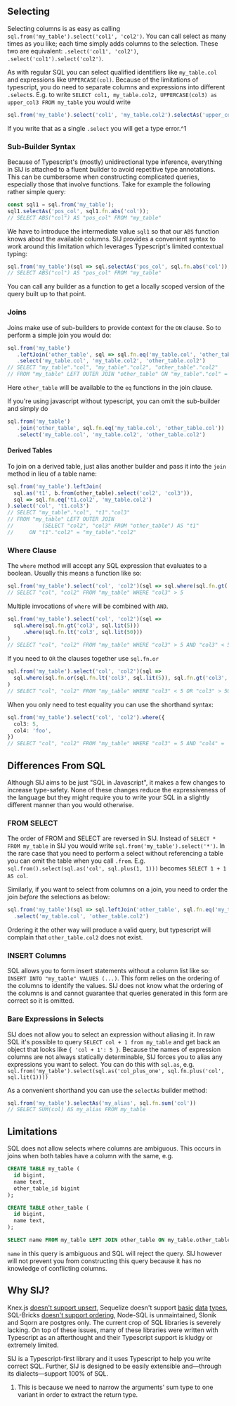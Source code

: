 
## Selecting

Selecting columns is as easy as calling `sql.from('my_table').select('col1', 'col2')`. You can call select as many times as you like; each time simply adds columns to the selection. These two are equivalent: `.select('col1', 'col2')`, `.select('col1').select('col2')`.

As with regular SQL you can select qualified identifiers like `my_table.col` and expressions like `UPPERCASE(col)`. Because of the limitations of typescript, you do need to separate columns and expressions into different `.select`s. E.g. to write `SELECT col1, my_table.col2, UPPERCASE(col3) as upper_col3 FROM my_table` you would write
```typescript
sql.from('my_table').select('col1', 'my_table.col2').selectAs('upper_col3', sql.upperCase(`col3))
```
If you write that as a single `.select` you will get a type error.^1

### Sub-Builder Syntax

Because of Typescript's (mostly) unidirectional type inference, everything in SIJ is attached to a fluent builder to avoid repetitive type annotations. This can be cumbersome when constructing complicated queries, especially those that involve functions. Take for example the following rather simple query:
```typescript
const sql1 = sql.from('my_table');
sql1.selectAs('pos_col', sql1.fn.abs('col'));
// SELECT ABS("col") AS "pos_col" FROM "my_table"
```
We have to introduce the intermediate value `sql1` so that our `ABS` function knows about the available columns. SIJ provides a convenient syntax to work around this limitation which leverages Typescript's limited contextual typing:
```typescript
sql.from('my_table')(sql => sql.selectAs('pos_col', sql.fn.abs('col'));
// SELECT ABS("col") AS "pos_col" FROM "my_table"
```
You can call any builder as a function to get a locally scoped version of the query built up to that point.

### Joins

Joins make use of sub-builders to provide context for the `ON` clause. So to perform a simple join you would do:
```typescript
sql.from('my_table')
   .leftJoin('other_table', sql => sql.fn.eq('my_table.col', 'other_table.col'))
   .select('my_table.col', 'my_table.col2', 'other_table.col2')
// SELECT "my_table"."col", "my_table"."col2", "other_table"."col2"
// FROM "my_table" LEFT OUTER JOIN "other_table" ON "my_table"."col" = "other_table"."col"
```
Here `other_table` will be available to the `eq` functions in the join clause.

If you're using javascript without typescript, you can omit the sub-builder and simply do
```javascript
sql.from('my_table')
   .join('other_table', sql.fn.eq('my_table.col', 'other_table.col'))
   .select('my_table.col', 'my_table.col2', 'other_table.col2')
```

#### Derived Tables

To join on a derived table, just alias another builder and pass it into the `join` method in lieu of a table name:
```typescript
sql.from('my_table').leftJoin(
  sql.as('t1', b.from(other_table).select('col2', 'col3')),
  sql => sql.fn.eq('t1.col2', 'my_table.col2')
).select('col', 't1.col3')
// SELECT "my_table"."col", "t1"."col3"
// FROM "my_table" LEFT OUTER JOIN 
//         (SELECT "col2", "col3" FROM "other_table") AS "t1" 
//     ON "t1"."col2" = "my_table"."col2"
```

### Where Clause

The `where` method will accept any SQL expression that evaluates to a boolean. Usually this means a function like so:
```typescript
sql.from('my_table').select('col', 'col2')(sql => sql.where(sql.fn.gt('col3', sql.lit(5))))
// SELECT "col", "col2" FROM "my_table" WHERE "col3" > 5
```
Multiple invocations of `where` will be combined with `AND`.
```typescript
sql.from('my_table').select('col', 'col2')(sql => 
  sql.where(sql.fn.gt('col3', sql.lit(5)))
     .where(sql.fn.lt('col3', sql.lit(50)))
)
// SELECT "col", "col2" FROM "my_table" WHERE "col3" > 5 AND "col3" < 50
```
If you need to `OR` the clauses together use `sql.fn.or`
```typescript
sql.from('my_table').select('col', 'col2')(sql => 
  sql.where(sql.fn.or(sql.fn.lt('col3', sql.lit(5)), sql.fn.gt('col3', sql.lit(50))))
)
// SELECT "col", "col2" FROM "my_table" WHERE "col3" < 5 OR "col3" > 50
```
When you only need to test equality you can use the shorthand syntax:
```typescript
sql.from('my_table').select('col', 'col2').where({
  col3: 5,
  col4: 'foo',
})
// SELECT "col", "col2" FROM "my_table" WHERE "col3" = 5 AND "col4" = 'foo'
```

## Differences From SQL

Although SIJ aims to be just "SQL in Javascript", it makes a few changes to increase type-safety. None of these changes reduce the expressiveness of the language but they might require you to write your SQL in a slightly different manner than you would otherwise.

### FROM SELECT

The order of FROM and SELECT are reversed in SIJ. Instead of `SELECT * FROM my_table` in SIJ you would write `sql.from('my_table').select('*')`. In the rare case that you need to perform a select without referencing a table you can omit the table when you call `.from`. E.g. `sql.from().select(sql.as('col', sql.plus(1, 1)))` becomes `SELECT 1 + 1 AS col`.

Similarly, if you want to select from columns on a join, you need to order the join _before_ the selections as below:
```typescript
sql.from('my_table')(sql => sql.leftJoin('other_table', sql.fn.eq('my_table.foo', 'other_table.foo')))
  .select('my_table.col', 'other_table.col2')
```
Ordering it the other way will produce a valid query, but typescript will complain that `other_table.col2` does not exist.

### INSERT Columns

SQL allows you to form insert statements without a column list like so: `INSERT INTO "my_table" VALUES (...)`. This form relies on the ordering of the columns to identify the values. SIJ does not know what the ordering of the columns is and cannot guarantee that queries generated in this form are correct so it is omitted.

### Bare Expressions in Selects

SIJ does not allow you to select an expression without aliasing it. In raw SQL it's possible to query `SELECT col + 1 from my_table` and get back an object that looks like `{ 'col + 1': 5 }`. Because the names of expression columns are not always statically determinable, SIJ forces you to alias any expressions you want to select. You can do this with `sql.as`, e.g. `sql.from('my_table').select(sql.as('col_plus_one', sql.fn.plus('col', sql.lit(1))))`

As a convenient shorthand you can use the `selectAs` builder method:
```typescript
sql.from('my_table').selectAs('my_alias', sql.fn.sum('col'))
// SELECT SUM(col) AS my_alias FROM my_table
```

## Limitations

SQL does not allow selects where columns are ambiguous. This occurs in joins when both tables have a column with the same, e.g.
```sql
CREATE TABLE my_table (
  id bigint,
  name text,
  other_table_id bigint
);

CREATE TABLE other_table (
  id bigint,
  name text,
);

SELECT name FROM my_table LEFT JOIN other_table ON my_table.other_table_id = other_table.id;
```
`name` in this query is ambiguous and SQL will reject the query. SIJ however will not prevent you from constructing this query because it has no knowledge of conflicting columns.

## Why SIJ?

Knex.js [doesn't support upsert](https://github.com/knex/knex/issues/3186), Sequelize doesn't support [basic](https://github.com/sequelize/sequelize/issues/5981) [data](https://github.com/sequelize/sequelize/issues/4900) [types](https://github.com/sequelize/sequelize/issues/2839), SQL-Bricks [doesn't support ordering](https://github.com/CSNW/sql-bricks/issues/73), Node-SQL is unmaintained, Slonik and Sqorn are postgres only. The current crop of SQL libraries is severely lacking. On top of these issues, many of these libraries were written with Typescript as an afterthought and their Typescript support is kludgy or extremely limited.

SIJ is a Typescript-first library and it uses Typescript to help you write correct SQL. Further, SIJ is designed to be easily extensible and—through its dialects—support 100% of SQL.

1. This is because we need to narrow the arguments' sum type to one variant in order to extract the return type.

